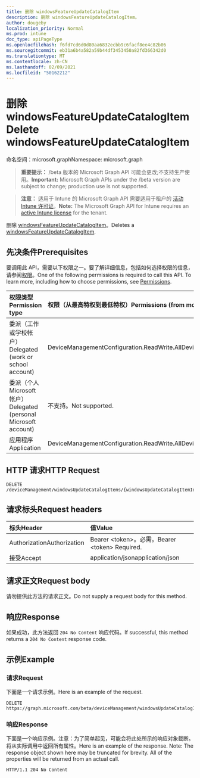 ```yaml
---
title: 删除 windowsFeatureUpdateCatalogItem
description: 删除 windowsFeatureUpdateCatalogItem。
author: dougeby
localization_priority: Normal
ms.prod: intune
doc_type: apiPageType
ms.openlocfilehash: f6fd7cd6d0d80aa6832ecbb9c6facf8ee4c82b06
ms.sourcegitcommit: eb31a6b4a582a59b44df3453450a82fd366342d0
ms.translationtype: MT
ms.contentlocale: zh-CN
ms.lasthandoff: 02/09/2021
ms.locfileid: "50162212"
---
```

# <a name="delete-windowsfeatureupdatecatalogitem"></a><span data-ttu-id="7809d-103">删除 windowsFeatureUpdateCatalogItem</span><span class="sxs-lookup"><span data-stu-id="7809d-103">Delete windowsFeatureUpdateCatalogItem</span></span>

<span data-ttu-id="7809d-104">命名空间：microsoft.graph</span><span class="sxs-lookup"><span data-stu-id="7809d-104">Namespace: microsoft.graph</span></span>

> <span data-ttu-id="7809d-105">**重要提示：** /beta 版本的 Microsoft Graph API 可能会更改;不支持生产使用。</span><span class="sxs-lookup"><span data-stu-id="7809d-105">**Important:** Microsoft Graph APIs under the /beta version are subject to change; production use is not supported.</span></span>

> <span data-ttu-id="7809d-106">**注意：** 适用于 Intune 的 Microsoft Graph API 需要适用于租户的 [活动 Intune 许可证](https://go.microsoft.com/fwlink/?linkid=839381)。</span><span class="sxs-lookup"><span data-stu-id="7809d-106">**Note:** The Microsoft Graph API for Intune requires an [active Intune license](https://go.microsoft.com/fwlink/?linkid=839381) for the tenant.</span></span>

<span data-ttu-id="7809d-107">删除 [windowsFeatureUpdateCatalogItem](../resources/intune-softwareupdate-windowsfeatureupdatecatalogitem.md)。</span><span class="sxs-lookup"><span data-stu-id="7809d-107">Deletes a [windowsFeatureUpdateCatalogItem](../resources/intune-softwareupdate-windowsfeatureupdatecatalogitem.md).</span></span>

## <a name="prerequisites"></a><span data-ttu-id="7809d-108">先决条件</span><span class="sxs-lookup"><span data-stu-id="7809d-108">Prerequisites</span></span>
<span data-ttu-id="7809d-p101">要调用此 API，需要以下权限之一。要了解详细信息，包括如何选择权限的信息，请参阅[权限](/graph/permissions-reference)。</span><span class="sxs-lookup"><span data-stu-id="7809d-p101">One of the following permissions is required to call this API. To learn more, including how to choose permissions, see [Permissions](/graph/permissions-reference).</span></span>

|<span data-ttu-id="7809d-111">权限类型</span><span class="sxs-lookup"><span data-stu-id="7809d-111">Permission type</span></span>|<span data-ttu-id="7809d-112">权限（从最高特权到最低特权）</span><span class="sxs-lookup"><span data-stu-id="7809d-112">Permissions (from most to least privileged)</span></span>|
|:---|:---|
|<span data-ttu-id="7809d-113">委派（工作或学校帐户）</span><span class="sxs-lookup"><span data-stu-id="7809d-113">Delegated (work or school account)</span></span>|<span data-ttu-id="7809d-114">DeviceManagementConfiguration.ReadWrite.All</span><span class="sxs-lookup"><span data-stu-id="7809d-114">DeviceManagementConfiguration.ReadWrite.All</span></span>|
|<span data-ttu-id="7809d-115">委派（个人 Microsoft 帐户）</span><span class="sxs-lookup"><span data-stu-id="7809d-115">Delegated (personal Microsoft account)</span></span>|<span data-ttu-id="7809d-116">不支持。</span><span class="sxs-lookup"><span data-stu-id="7809d-116">Not supported.</span></span>|
|<span data-ttu-id="7809d-117">应用程序</span><span class="sxs-lookup"><span data-stu-id="7809d-117">Application</span></span>|<span data-ttu-id="7809d-118">DeviceManagementConfiguration.ReadWrite.All</span><span class="sxs-lookup"><span data-stu-id="7809d-118">DeviceManagementConfiguration.ReadWrite.All</span></span>|

## <a name="http-request"></a><span data-ttu-id="7809d-119">HTTP 请求</span><span class="sxs-lookup"><span data-stu-id="7809d-119">HTTP Request</span></span>
<!-- {
  "blockType": "ignored"
}
-->
``` http
DELETE /deviceManagement/windowsUpdateCatalogItems/{windowsUpdateCatalogItemId}
```

## <a name="request-headers"></a><span data-ttu-id="7809d-120">请求标头</span><span class="sxs-lookup"><span data-stu-id="7809d-120">Request headers</span></span>
|<span data-ttu-id="7809d-121">标头</span><span class="sxs-lookup"><span data-stu-id="7809d-121">Header</span></span>|<span data-ttu-id="7809d-122">值</span><span class="sxs-lookup"><span data-stu-id="7809d-122">Value</span></span>|
|:---|:---|
|<span data-ttu-id="7809d-123">Authorization</span><span class="sxs-lookup"><span data-stu-id="7809d-123">Authorization</span></span>|<span data-ttu-id="7809d-124">Bearer &lt;token&gt;。必需。</span><span class="sxs-lookup"><span data-stu-id="7809d-124">Bearer &lt;token&gt; Required.</span></span>|
|<span data-ttu-id="7809d-125">接受</span><span class="sxs-lookup"><span data-stu-id="7809d-125">Accept</span></span>|<span data-ttu-id="7809d-126">application/json</span><span class="sxs-lookup"><span data-stu-id="7809d-126">application/json</span></span>|

## <a name="request-body"></a><span data-ttu-id="7809d-127">请求正文</span><span class="sxs-lookup"><span data-stu-id="7809d-127">Request body</span></span>
<span data-ttu-id="7809d-128">请勿提供此方法的请求正文。</span><span class="sxs-lookup"><span data-stu-id="7809d-128">Do not supply a request body for this method.</span></span>

## <a name="response"></a><span data-ttu-id="7809d-129">响应</span><span class="sxs-lookup"><span data-stu-id="7809d-129">Response</span></span>
<span data-ttu-id="7809d-130">如果成功，此方法返回 `204 No Content` 响应代码。</span><span class="sxs-lookup"><span data-stu-id="7809d-130">If successful, this method returns a `204 No Content` response code.</span></span>

## <a name="example"></a><span data-ttu-id="7809d-131">示例</span><span class="sxs-lookup"><span data-stu-id="7809d-131">Example</span></span>

### <a name="request"></a><span data-ttu-id="7809d-132">请求</span><span class="sxs-lookup"><span data-stu-id="7809d-132">Request</span></span>
<span data-ttu-id="7809d-133">下面是一个请求示例。</span><span class="sxs-lookup"><span data-stu-id="7809d-133">Here is an example of the request.</span></span>
``` http
DELETE https://graph.microsoft.com/beta/deviceManagement/windowsUpdateCatalogItems/{windowsUpdateCatalogItemId}
```

### <a name="response"></a><span data-ttu-id="7809d-134">响应</span><span class="sxs-lookup"><span data-stu-id="7809d-134">Response</span></span>
<span data-ttu-id="7809d-p102">下面是一个响应示例。注意：为了简单起见，可能会将此处所示的响应对象截断。将从实际调用中返回所有属性。</span><span class="sxs-lookup"><span data-stu-id="7809d-p102">Here is an example of the response. Note: The response object shown here may be truncated for brevity. All of the properties will be returned from an actual call.</span></span>
``` http
HTTP/1.1 204 No Content
```




